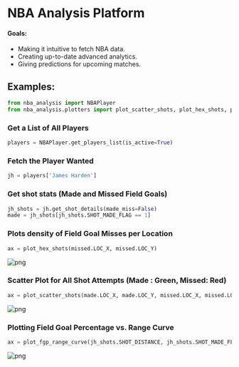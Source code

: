 # NBA Analysis Platform

#### Goals:
- Making it intuitive to fetch NBA data.
- Creating up-to-date advanced analytics.
- Giving predictions for upcoming matches.

## Examples:
```python
from nba_analysis import NBAPlayer
from nba_analysis.plotters import plot_scatter_shots, plot_hex_shots, plot_fgp_range_curve
```

### Get a List of All Players


```python
players = NBAPlayer.get_players_list(is_active=True)
```

### Fetch the Player Wanted


```python
jh = players['James Harden']
```

### Get shot stats (Made and Missed Field Goals)


```python
jh_shots = jh.get_shot_details(made_miss=False)
made = jh_shots[jh_shots.SHOT_MADE_FLAG == 1]
```

### Plots density of Field Goal Misses per Location


```python
ax = plot_hex_shots(missed.LOC_X, missed.LOC_Y)
```


![png](https://user-images.githubusercontent.com/34514167/72778606-6b2fcb80-3be7-11ea-94c8-b1d271314cd6.png)

### Scatter Plot for All Shot Attempts (Made : Green, Missed: Red)


```python
ax = plot_scatter_shots(made.LOC_X, made.LOC_Y, missed.LOC_X, missed.LOC_Y)
```


![png](https://user-images.githubusercontent.com/34514167/72778607-6b2fcb80-3be7-11ea-8815-793ab00d24c6.png)



### Plotting Field Goal Percentage vs. Range Curve


```python
ax = plot_fgp_range_curve(jh_shots.SHOT_DISTANCE, jh_shots.SHOT_MADE_FLAG)
```


![png](https://user-images.githubusercontent.com/34514167/72778608-6bc86200-3be7-11ea-9489-6e3f7d228df8.png)
